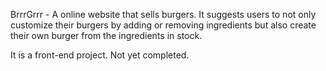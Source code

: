 BrrrGrrr - A online website that sells burgers. It suggests users to not only customize their
burgers by adding or removing ingredients but also create their own burger from the ingredients
in stock.

It is a front-end project.
Not yet completed.
